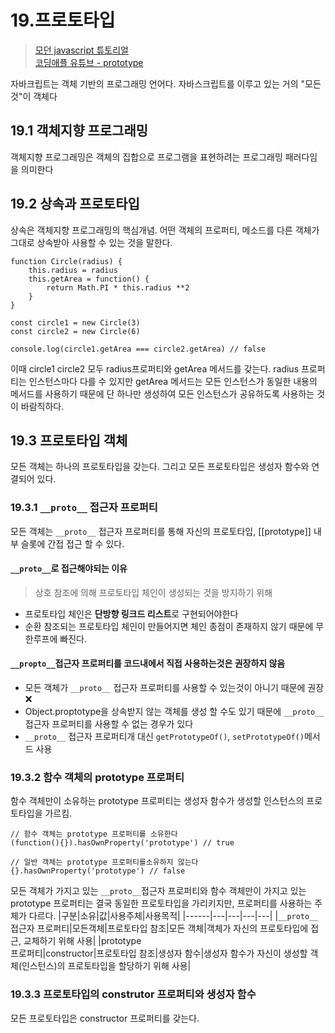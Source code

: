 # 19.프로토타입
> [모던 javascript 튜토리얼](https://ko.javascript.info/prototypes)<br>
> [코딩애플 유튜브 - prototype](https://youtu.be/wUgmzvExL_E?feature=shared)

자바크립트는 객체 기반의 프로그래밍 언어다.
자바스크립트를 이루고 있는 거의 "모든것"이 객체다

## 19.1 객체지향 프로그래밍
객체지향 프로그래밍은 객체의 집합으로 프로그램을 표현하려는 프로그래밍 패러다임을 의미한다

## 19.2 상속과 프로토타입
상속은 객체지향 프로그래밍의 핵심개념.
어떤 객체의 프로퍼티, 메소드를 다른 객체가 그대로 상속받아 사용할 수 있는 것을 말한다.
```
function Circle(radius) {
	this.radius = radius
	this.getArea = function() {
		return Math.PI * this.radius **2
	}
}

const circle1 = new Circle(3)
const circle2 = new Circle(6)

console.log(circle1.getArea === circle2.getArea) // false
```
이때 circle1 circle2 모두 radius프로퍼티와 getArea 메서드를 갖는다. radius 프로퍼티는 인스턴스마다 다를 수 있지만 getArea 메서드는 모든 인스턴스가 동일한 내용의 메서드를 사용하기 때문에 단 하나만 생성하여 모든 인스턴스가 공유하도록 사용하는 것이 바람직하다.

## 19.3 프로토타입 객체
모든 객체는 하나의 프로토타입을 갖는다. 그리고 모든 프로토타입은 생성자 함수와 연결되어 있다.

### 19.3.1 `__proto__` 접근자 프로퍼티
모든 객체는 `__proto__` 접근자 프로퍼티를 통해 자신의 프로토타입, [[prototype]] 내부 슬롯에 간접 접근 할 수 있다.

#### `__proto__`로 접근해야되는 이유
> 상호 참조에 의해 프로토타입 체인이 생성되는 것을 방지하기 위해
- 프로토타입 체인은 **단방향 링크드 리스트**로 구현되어야한다
- 순환 참조되는 프로토타입 체인이 만들어지면 체인 종점이 존재하지 않기 때문에 무한루프에 빠진다.

#### `__propto__`접근자 프로퍼티를 코드내에서 직접 사용하는것은 권장하지 않음
- 모든 객체가 `__proto__` 접근자 프로퍼티를 사용할 수 있는것이 아니기 때문에 권장❌
- Object.proptotype을 상속받지 않는 객체를 생성 할 수도 있기 때문에 `__proto__` 접근자 프로퍼티를 사용할 수 없는 경우가 있다
- `__proto__` 접근자 프로퍼티개 대신 `getPrototypeOf()`, `setPrototypeOf()`메서드 사용

### 19.3.2 함수 객체의 prototype 프로퍼티
함수 객체만이 소유하는 prototype 프로퍼티는 생성자 함수가 생성할 인스턴스의 프로토타입을 가르킴.
```
// 함수 객체는 prototype 프로퍼티를 소유한다
(function(){}).hasOwnProperty('prototype') // true

// 일반 객체는 prototype 프로퍼티를소유하지 않는다
{}.hasOwnProperty('prototype') // false
```
모든 객체가 가지고 있는 `__proto__`접근자 프로퍼티와 함수 객체만이 가지고 있는 prototype 프로퍼티는 결국 동일한 프로토타입을 가리키지만, 프로퍼티를 사용하는 주체가 다르다.
|구분|소유|값|사용주체|사용목적|
|------|---|---|---|---|
|`__proto__` <br>접근자 프로퍼티|모든객체|프로토타입 참조|모든 객체|객체가 자신의 프로토타입에 접근, 교체하기 위해 사용|
|prototype<br>프로퍼티|constructor|프로토타입 참조|생성자 함수|생성자 함수가 자신이 생성할 객체(인스턴스)의 프로토타입을 할당하기 위해 사용|
### 19.3.3 프로토타입의 construtor 프로퍼티와 생성자 함수
모든 프로토타입은 constructor 프로퍼티를 갖는다.
